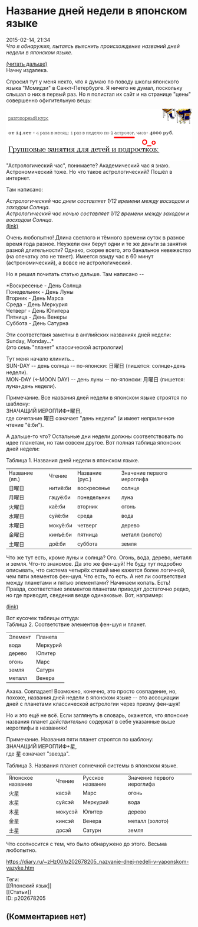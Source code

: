 Название дней недели в японском языке
=====================================

  
2015-02-14, 21:34  
  *Что я обнаружил, пытаясь выяснить происхождение названий дней недели в японском языке.*    
   
  [(читать дальше)](https://zHz00.diary.ru/p202678205.htm?index=1#linkmore202678205m1)      
 Начну издалека.   
   
 Спросил тут у меня некто, что я думаю по поводу школы японского языка "Момидзи" в Санкт-Петербурге. Я ничего не думал, поскольку слышал о них в первый раз. Но я полистал их сайт и на странице "цены" совершенно офигительную вещь:   
   
  ![](pics/CEdTa9t.png)    
 "Астрологический час", понимаете? Академический час я знаю. Астрономический тоже. Но что такое астрологический? Пошёл в интернет.   
   
 Там написано:   
   
  *Астрологический час днем составляет 1/12 времени между восходом и заходом Солнца.   
 Астрологический час ночью составляет 1/12 времени между заходом и восходом Солнца.*    
  [(link)](http://horo.tochka.net/library/925/nature-of-time/)    
   
 Очень любопытно! Длина светлого и тёмного времени суток в разное время года разное. Неужели они берут одни и те же деньги за занятия разной длительности? Однако, скорее всего, это банальное невежество (на опечатку это не тянет). Имеется ввиду час в 60 минут (астрономический), а вовсе не астрологический.   
   
 Но я решил почитать статью дальше. Там написано --   
   
  *Воскресенье - День Солнца   
 Понедельник - День Луны   
 Вторник - День Марса   
 Среда - День Меркурия   
 Четверг - День Юпитера   
 Пятница - День Венеры   
 Суббота - День Сатурна   
   
 Эти соответствия заметны в английских названиях дней недели: Sunday, Monday...*    
 (это семь "планет" классической астрологии)   
   
 Тут меня начало клинить...   
 SUN-DAY -- день солнца -- по-японски: 日曜日 (пишется: солнце+день недели).   
 MON-DAY (<-MOON DAY) -- день луны -- по-японски: 月曜日 (пишется: луна+день недели).   
   
 Примечание. Все названия дней недели в японском языке строятся по шаблону:   
 ЗНАЧАЩИЙ ИЕРОГЛИФ+曜日,   
 где сочетание 曜日 означает "день недели" (и имеет неприличное чтение "ё:би").   
   
 А дальше-то что? Остальные дни недели должны соответствовать по идее планетам, но там совсем другое. Вот полная таблица японских дней недели:   
   
  Таблица 1. Названия дней недели в японском языке.    
  

|  |  |  |  |
| --- | --- | --- | --- |
|  Название (яп.)  |  Чтение  |  Название (рус.)  |  Значение первого иероглифа  |
|  日曜日  |  нитиё:би  |  воскресенье  |  солнце  |
|  月曜日  |  гэцуё:би  |  понедельник  |  луна  |
|  火曜日  |  каё:би  |  вторник  |  огонь  |
|  水曜日  |  суйё:би  |  среда  |  вода  |
|  木曜日  |  мокуё:би  |  четверг  |  дерево  |
|  金曜日  |  кинъё:би  |  пятница  |  металл (золото)  |
|  土曜日  |  доё:би  |  суббота  |  земля  |

    
   
 Что же тут есть, кроме луны и солнца? Ого. Огонь, вода, дерево, металл и земля. Что-то знакомое. Да это же фен-шуй! Не буду тут подробно описывать, что система четырёх стихий мне кажется более логичной, чем пяти элементов фен-шуя. Что есть, то есть. А нет ли соответствия между планетами и пятью элементами? Начинаем копать. Есть! Правда, соответствие элементов планетам приводят достаточно редко, но где приводят, сведения везде одинаковые. Вот, например:   
   
  [(link)](http://www.fengshuy.ru/teor/teor-element.htm)    
   
 Вот кусочек таблицы оттуда:   
  Таблица 2. Соответствие элементов фен-шуя и планет.    
  

|  |  |
| --- | --- |
|  Элемент  |  Планета  |
|  вода  |  Меркурий  |
|  дерево  |  Юпитер  |
|  огонь  |  Марс  |
|  земля  |  Сатурн  |
|  металл  |  Венера  |

    
   
 Ахаха. Совпадает! Возможно, конечно, это просто совпадение, но, похоже, названия дней недели в японском языке -- это ассоциации дней с планетами классической астрологии через призму фен-шуя!   
   
 Но и это ещё не всё. Если заглянуть в словарь, окажется, что японские названия планет  *действительно*  содержат в себе указанные выше иероглифы в названиях!   
   
 Примечание. Названия пяти планет строятся по шаблону:   
 ЗНАЧАЩИЙ ИЕРОГЛИФ+星,   
 где 星 означает "звезда".   
   
  Таблица 3. Названия планет солнечной системы в японском языке.    
  

|  |  |  |  |
| --- | --- | --- | --- |
|  Японское название  |  Чтение  |  Русское название  |  Значение первого иероглифа  |
|  火星  |  касэй  |  Марс  |  огонь  |
|  水星  |  суйсэй  |  Меркурий  |  вода  |
|  木星  |  мокусэй  |  Юпитер  |  дерево  |
|  金星  |  кинсэй  |  Венера  |  металл (золото)  |
|  土星  |  досэй  |  Сатурн  |  земля  |

    
   
 Что соотносится с тем, что было обнаружено до этого. Весьма любопытно.     
  
<https://diary.ru/~zHz00/p202678205_nazvanie-dnej-nedeli-v-yaponskom-yazyke.htm>  
  
Теги:  
[[Японский язык]]  
[[Статьи]]  
ID: p202678205  


(Комментариев нет)
------------------